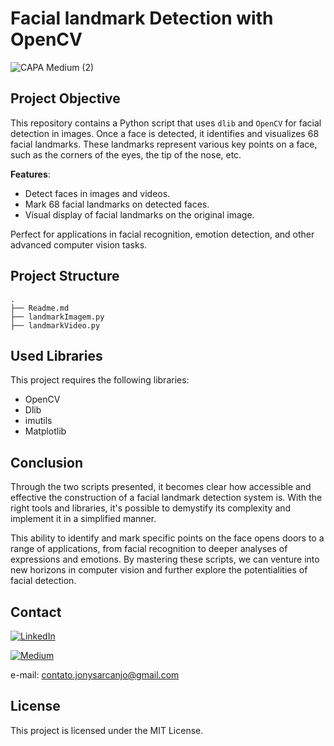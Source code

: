# Facial landmark Detection with OpenCV

![CAPA Medium (2)](https://github.com/JonysArcanjo/Facial_landmark_Detection_with_OpenCV/assets/48812740/1dcf2dee-902b-40cd-a16e-ff97918397fc)


## Project Objective
This repository contains a Python script that uses `dlib` and `OpenCV` for facial detection in images. Once a face is detected, it identifies and visualizes 68 facial landmarks. These landmarks represent various key points on a face, such as the corners of the eyes, the tip of the nose, etc. 

**Features**:
- Detect faces in images and videos.
- Mark 68 facial landmarks on detected faces.
- Visual display of facial landmarks on the original image.

Perfect for applications in facial recognition, emotion detection, and other advanced computer vision tasks.

## Project Structure

```
.
├── Readme.md
├── landmarkImagem.py
├── landmarkVideo.py

```


## Used Libraries

This project requires the following libraries:

- OpenCV
- Dlib
- imutils
- Matplotlib

## Conclusion

Through the two scripts presented, it becomes clear how accessible and effective the construction of a facial landmark detection system is. With the right tools and libraries, it's possible to demystify its complexity and implement it in a simplified manner. 

This ability to identify and mark specific points on the face opens doors to a range of applications, from facial recognition to deeper analyses of expressions and emotions. By mastering these scripts, we can venture into new horizons in computer vision and further explore the potentialities of facial detection.

## Contact
[![LinkedIn](https://img.icons8.com/color/32/000000/linkedin.png)](https://www.linkedin.com/in/jonysarcanjo/)

[![Medium](https://img.icons8.com/color/32/000000/medium-logo.png)](https://medium.com/@jonysarcanjo)

e-mail: contato.jonysarcanjo@gmail.com


## License

This project is licensed under the MIT License.

